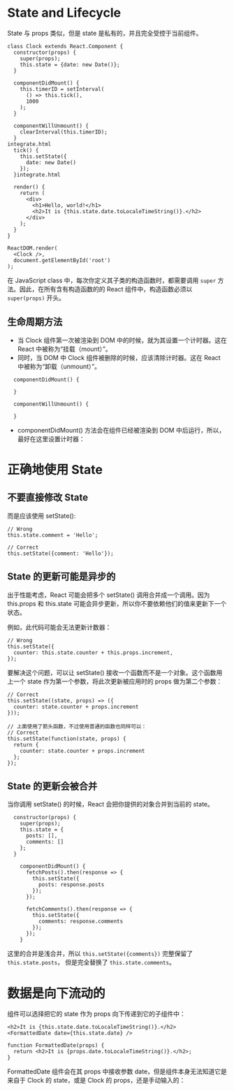 # State and Lifecycle
State 与 props 类似，但是 state 是私有的，并且完全受控于当前组件。


```
class Clock extends React.Component {
  constructor(props) {
    super(props);
    this.state = {date: new Date()};
  }

  componentDidMount() {
    this.timerID = setInterval(
      () => this.tick(),
      1000
    );
  }

  componentWillUnmount() {
    clearInterval(this.timerID);
  }
integrate.html
  tick() {
    this.setState({
      date: new Date()
    });
  }integrate.html

  render() {
    return (
      <div>
        <h1>Hello, world!</h1>
        <h2>It is {this.state.date.toLocaleTimeString()}.</h2>
      </div>
    );
  }
}

ReactDOM.render(
  <Clock />,
  document.getElementById('root')
);
```
在 JavaScript class 中，每次你定义其子类的构造函数时，都需要调用 `super` 方法。因此，在所有含有构造函数的的 React 组件中，构造函数必须以 `super(props)` 开头。


## 生命周期方法
- 当 Clock 组件第一次被渲染到 DOM 中的时候，就为其设置一个计时器。这在 React 中被称为“挂载（mount）”。
- 同时，当 DOM 中 Clock 组件被删除的时候，应该清除计时器。这在 React 中被称为“卸载（unmount）”。

```
  componentDidMount() {

  }

  componentWillUnmount() {

  }
```

- componentDidMount() 方法会在组件已经被渲染到 DOM 中后运行，所以，最好在这里设置计时器：



# 正确地使用 State
## 不要直接修改 State
而是应该使用 setState():
```
// Wrong
this.state.comment = 'Hello';

// Correct
this.setState({comment: 'Hello'});
```

## State 的更新可能是异步的
出于性能考虑，React 可能会把多个 setState() 调用合并成一个调用。因为 this.props 和 this.state 可能会异步更新，所以你不要依赖他们的值来更新下一个状态。
                                         
例如，此代码可能会无法更新计数器：
```
// Wrong
this.setState({
  counter: this.state.counter + this.props.increment,
});
```

要解决这个问题，可以让 setState() 接收一个函数而不是一个对象。这个函数用上一个 state 作为第一个参数，将此次更新被应用时的 props 做为第二个参数：

```
// Correct
this.setState((state, props) => ({
  counter: state.counter + props.increment
}));

// 上面使用了箭头函数，不过使用普通的函数也同样可以：
// Correct
this.setState(function(state, props) {
  return {
    counter: state.counter + props.increment
  };
});
```

## State 的更新会被合并
当你调用 setState() 的时候，React 会把你提供的对象合并到当前的 state。
```
  constructor(props) {
    super(props);
    this.state = {
      posts: [],
      comments: []
    };
  }
  
    componentDidMount() {
      fetchPosts().then(response => {
        this.setState({
          posts: response.posts
        });
      });
  
      fetchComments().then(response => {
        this.setState({
          comments: response.comments
        });
      });
    }
```
这里的合并是浅合并，所以 `this.setState({comments})` 完整保留了 `this.state.posts`， 但是完全替换了 `this.state.comments`。



# 数据是向下流动的
组件可以选择把它的 state 作为 props 向下传递到它的子组件中：
```
<h2>It is {this.state.date.toLocaleTimeString()}.</h2>
<FormattedDate date={this.state.date} />

function FormattedDate(props) {
  return <h2>It is {props.date.toLocaleTimeString()}.</h2>;
}
```
FormattedDate 组件会在其 props 中接收参数 date，但是组件本身无法知道它是来自于 Clock 的 state，或是 Clock 的 props，还是手动输入的：


